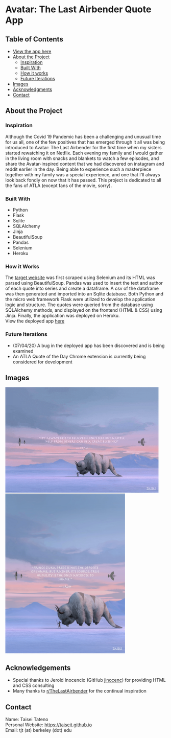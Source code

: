 # Avatar: The Last Airbender Quote App

## Table of Contents

* <a href="https://atlaquotes.herokuapp.com">View the app here</a>
* [About the Project](#about-the-project)
  * [Inspiration](#inspiration)
  * [Built With](#built-with)
  * [How it works](#how-it-works)
  * [Future Iterations](#future-iterations)
* [Images](#images)
* [Acknowledgments](#acknowledgements)
* [Contact](#contact)

## About the Project

### Inspiration
Although the Covid 19 Pandemic has been a challenging and unusual time for us all, one of the few positives that has emerged through it all was being introduced to Avatar: The Last Airbender for the first time when my sisters started rewatching it on Netflix. Each evening my family and I would gather in the living room with snacks and blankets to watch a few episodes, and share the Avatar-inspired content that we had discovered on instagram and reddit earlier in the day. Being able to experience such a masterpiece together with my family was a special experience, and one that I'll always look back fondly on now that it has passed. This project is dedicated to all the fans of ATLA (except fans of the movie, sorry).

### Built With
* Python
* Flask
* Sqlite
* SQLAlchemy
* Jinja
* BeautifulSoup
* Pandas
* Selenium
* Heroku

### How it Works
The <a href="https://animemotivation.com/avatar-the-last-airbender-quotes/">target website</a> was first scraped using Selenium and its HTML was parsed using BeautifulSoup. Pandas was used to insert the text and author of each quote into series and create a dataframe. A csv of the dataframe was then generated and imported into an Sqlite database. Both Python and the micro web framework Flask were utilized to develop the application logic and structure. The quotes were queried from the database using SQLAlchemy methods, and displayed on the frontend (HTML & CSS) using Jinja. Finally, the application was deployed on Heroku. <br>
View the deployed app <a href="https://atlaquotes.herokuapp.com">here</a>

### Future Iterations
* (07/04/20) A bug in the deployed app has been discovered and is being examined 
* An ATLA Quote of the Day Chrome extension is currently being considered for development

## Images
![](static/images/app.gif) <br>
<img src="static/images/app.jpg" width="375" height="500"></img>
 
## Acknowledgements
* Special thanks to Jerold Inocencio (GitHub [jinocenc](https://github.com/jinocenc)) for providing HTML and CSS consulting
* Many thanks to <a href="https://www.reddit.com/r/TheLastAirbender/">r/TheLastAirbender</a> for the continual inspiration

## Contact
Name: Taisei Tateno <br>
Personal Website: https://taiseit.github.io <br> 
Email:  tjt (at) berkeley (dot) edu  <br>
